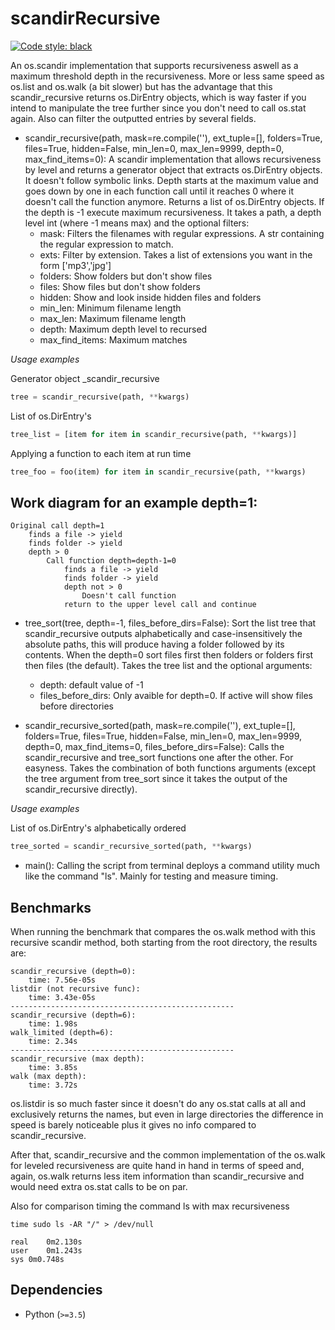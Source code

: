# scandirRecursive
[![Code style: black](https://img.shields.io/badge/code%20style-black-000000.svg)](https://github.com/psf/black)

An os.scandir implementation that supports recursiveness aswell as a maximum threshold depth in the recursiveness.
More or less same speed as os.list and os.walk (a bit slower) but has the advantage that this scandir_recursive returns os.DirEntry objects, which is way faster if you intend to manipulate the tree further since you don't need to call os.stat again.
Also can filter the outputted entries by several fields.

- scandir_recursive(path, mask=re.compile(''), ext_tuple=\[\], folders=True, files=True, hidden=False, min_len=0, max_len=9999, depth=0, max_find_items=0): A scandir implementation that allows recursiveness by level and returns a generator object that extracts os.DirEntry objects. It doesn't follow symbolic links.
Depth starts at the maximum value and goes down by one in each function call until it reaches 0 where it doesn't call the function anymore.
Returns a list of os.DirEntry objects.
If the depth is -1 execute maximum recursiveness.
It takes a path, a depth level int (where -1 means max) and the optional filters:
	- mask: Filters the filenames with regular expressions. A str containing the regular expression to match.
	- exts: Filter by extension. Takes a list of extensions you want in the form \['mp3','jpg'\]
	- folders: Show folders but don't show files
	- files: Show files but don't show folders
	- hidden: Show and look inside hidden files and folders
	- min_len: Minimum filename length
	- max_len: Maximum filename length
	- depth: Maximum depth level to recursed
	- max_find_items: Maximum matches

*Usage examples*

Generator object _scandir_recursive
```python
tree = scandir_recursive(path, **kwargs)
```
List of os.DirEntry's
```python
tree_list = [item for item in scandir_recursive(path, **kwargs)]
```
Applying a function to each item at run time
```python
tree_foo = foo(item) for item in scandir_recursive(path, **kwargs)
```

## Work diagram for an example depth=1:
```
Original call depth=1
    finds a file -> yield
    finds folder -> yield
    depth > 0
        Call function depth=depth-1=0
            finds a file -> yield
            finds folder -> yield
            depth not > 0
                Doesn't call function
            return to the upper level call and continue
```

- tree_sort(tree, depth=-1, files_before_dirs=False): Sort the list tree that scandir_recursive outputs alphabetically and case-insensitively the absolute paths, this will produce having a folder followed by its contents. When the depth=0 sort files first then folders or folders first then files (the default). Takes the tree list and the optional arguments:
	- depth: default value of -1
	- files_before_dirs: Only avaible for depth=0. If active will show files before directories
    
- scandir_recursive_sorted(path, mask=re.compile(''), ext_tuple=[], folders=True, files=True, hidden=False, min_len=0, max_len=9999, depth=0, max_find_items=0, files_before_dirs=False): Calls the scandir_recursive and tree_sort functions one after the other. For easyness. Takes the combination of both functions arguments (except the tree argument from tree_sort since it takes the output of the scandir_recursive directly).

*Usage examples*

List of os.DirEntry's alphabetically ordered
```python
tree_sorted = scandir_recursive_sorted(path, **kwargs)
```

- main(): Calling the script from terminal deploys a command utility much like the command "ls". Mainly for testing and measure timing.

Benchmarks
----------
When running the benchmark that compares the os.walk method with this recursive scandir method, both starting from the root directory, the results are:
```
scandir_recursive (depth=0):
	time: 7.56e-05s
listdir (not recursive func):
	time: 3.43e-05s
--------------------------------------------------
scandir_recursive (depth=6):
	time: 1.98s
walk_limited (depth=6):
	time: 2.34s
--------------------------------------------------
scandir_recursive (max depth):
	time: 3.85s
walk (max depth):
	time: 3.72s
```
os.listdir is so much faster since it doesn't do any os.stat calls at all and exclusively returns the names, but even in large directories the difference in speed is barely noticeable plus it gives no info compared to scandir_recursive.

After that, scandir_recursive and the common implementation of the os.walk for leveled recursiveness are quite hand in hand in terms of speed and, again, os.walk returns less item information than scandir_recursive and would need extra os.stat calls to be on par.

Also for comparison timing the command ls with max recursiveness
```
time sudo ls -AR "/" > /dev/null
```

```
real	0m2.130s
user	0m1.243s
sys	0m0.748s
```

Dependencies
------------
* Python (`>=3.5`)
